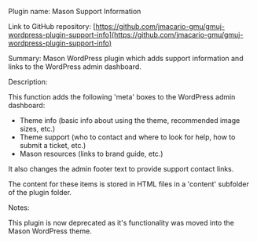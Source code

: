 Plugin name: Mason Support Information

Link to GitHub repository: [https://github.com/jmacario-gmu/gmuj-wordpress-plugin-support-info](https://github.com/jmacario-gmu/gmuj-wordpress-plugin-support-info)

Summary: Mason WordPress plugin which adds support information and links to the WordPress admin dashboard.

Description:  

This function adds the following 'meta' boxes to the WordPress admin dashboard:

* Theme info (basic info about using the theme, recommended image sizes, etc.)
* Theme support (who to contact and where to look for help, how to submit a ticket, etc.)
* Mason resources (links to brand guide, etc.)

It also changes the admin footer text to provide support contact links.

The content for these items is stored in HTML files in a 'content' subfolder of the plugin folder.

Notes:

This plugin is now deprecated as it's functionality was moved into the Mason WordPress theme.